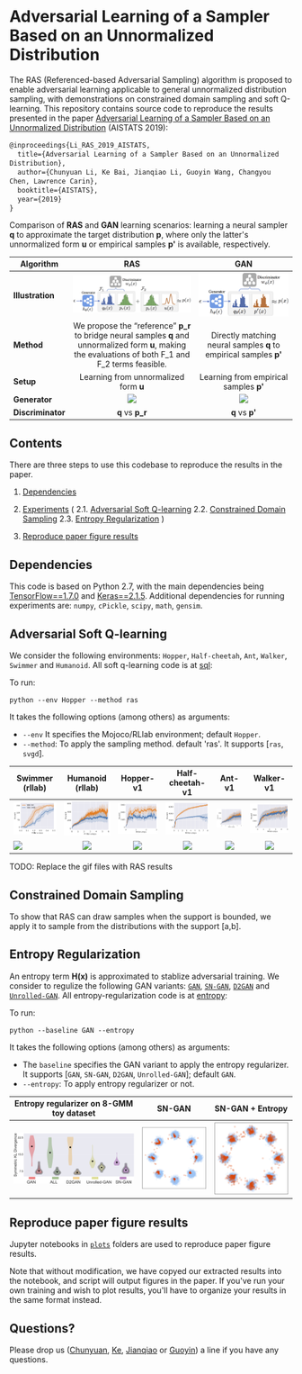# Adversarial Learning of a Sampler Based on an Unnormalized Distribution
The RAS (Referenced-based Adversarial Sampling) algorithm is proposed to enable adversarial learning applicable to general unnormalized distribution sampling, with demonstrations on constrained domain sampling and soft Q-learning. This repository contains source code to reproduce the results presented in the paper [Adversarial Learning of a Sampler Based on an Unnormalized Distribution](https://arxiv.org) (AISTATS 2019):

```
@inproceedings{Li_RAS_2019_AISTATS,
  title={Adversarial Learning of a Sampler Based on an Unnormalized Distribution},
  author={Chunyuan Li, Ke Bai, Jianqiao Li, Guoyin Wang, Changyou Chen, Lawrence Carin},
  booktitle={AISTATS},
  year={2019}
}
```


Comparison of **RAS** and **GAN** learning scenarios: learning a neural sampler **q** to approximate the target distribution **p**, where only the latter's unnormalized form **u** or empirical samples **p'** is available, respectively.

|**Algorithm** | RAS  |   GAN 
|-------------------------|:-------------------------:|:-------------------------:
| **Illustration** | ![](/figs/ras_scheme.png)  |   ![](/figs/gan_scheme.png)
| **Method** | We propose the “reference” **p_r** to bridge neural samples **q**  and unnormalized form **u**, making the evaluations of both F_1 and F_2 terms feasible. | Directly matching neural samples **q** to empirical samples **p'**
| **Setup** | Learning from unnormalized form **u**  | Learning from empirical samples **p'**  
| **Generator** |  ![](https://latex.codecogs.com/gif.latex?\log[\frac{u(x)}{q_{\theta}(x)}&space;]=&space;\underbrace{&space;\log&space;\big[\frac{&space;p_{r}(x)&space;}{&space;q_{\theta}&space;(x)&space;}&space;\big]}_{\mathcal{F}_1}&space;&plus;&space;\underbrace{&space;\log&space;\big[\frac{&space;u&space;(x)&space;}{p_{r}(x)&space;}\big]&space;}_{\mathcal{F}_2})  | ![](https://latex.codecogs.com/gif.latex?\log[\frac{p^{\prime}(x)}{q_{\theta}(x)}&space;])
| **Discriminator** | **q** vs **p_r** | **q** vs **p'**




## Contents
There are three steps to use this codebase to reproduce the results in the paper.

1. [Dependencies](#dependencies)

2. [Experiments](#experiments)
      (
    2.1. [Adversarial Soft Q-learning](#adversarial-soft-q-learning)
    2.2. [Constrained Domain Sampling](#constrained-domain-sampling)
    2.3. [Entropy Regularization](#entropy-regularization) 
    )
    
3. [Reproduce paper figure results](#reproduce-paper-figure-results) 

## Dependencies

This code is based on Python 2.7, with the main dependencies being [TensorFlow==1.7.0](https://www.tensorflow.org/) and [Keras==2.1.5](https://keras.io/). Additional dependencies for running experiments are: `numpy`, `cPickle`, `scipy`, `math`, `gensim`. 

## Adversarial Soft Q-learning

We consider the following environments: `Hopper`, `Half-cheetah`, `Ant`, `Walker`, `Swimmer` and `Humanoid`. All soft q-learning code is at [sql](/sql): 

To run:

    python --env Hopper --method ras

It takes the following options (among others) as arguments:

- `--env` It specifies the Mojoco/RLlab environment; default `Hopper`.   
- `--method`: To apply the sampling method. default 'ras'. It supports [`ras`, `svgd`].


| Swimmer (rllab) | Humanoid (rllab) |  Hopper-v1 |  Half-cheetah-v1 |  Ant-v1 |  Walker-v1
|-------------------------|:-------------------------:|:-------------------------:|:-------------------------:|:-------------------------:|:-------------------------:
| ![](/figs/sql/Swimmer-rllab.png) | ![](/figs/sql/Humanoid-rllab.png)  |  ![](/figs/sql/Hopper-v1.png) |  ![](/figs/sql/Half-cheetah-v1.png) |  ![](/figs/sql/Ant-v1.png) |  ![](/figs/sql/Walker-v1.png)
| ![](https://i.makeagif.com/media/3-27-2018/u2cewJ.gif) | ![](https://outlookseries.com/A0972/Infrastructure/image7.gif) | ![](https://devblogs.nvidia.com/wp-content/uploads/2016/04/hopper-1.gif) | ![](https://ask.qcloudimg.com/http-save/yehe-1326493/xzyqmpribu.gif) | ![](https://blog.openai.com/content/images/2017/02/running_bug.gif) | ![](https://user-images.githubusercontent.com/306655/28396526-d4ce6334-6cb0-11e7-825c-63a85c8ff533.gif)

TODO: Replace the gif files with RAS results

## Constrained Domain Sampling

To show that RAS can draw samples when the support is bounded, we apply it to sample from the distributions with the support [a,b].

## Entropy Regularization

An entropy term **H(x)** is approximated to stablize adversarial training. We consider to regulize the following GAN variants: [`GAN`](https://arxiv.org/abs/1406.2661), [`SN-GAN`](https://arxiv.org/abs/1802.05957), [`D2GAN`](https://arxiv.org/abs/1709.03831) and [`Unrolled-GAN`](https://arxiv.org/abs/1611.02163). All entropy-regularization code is at [entropy](entropy): 

To run:

    python --baseline GAN --entropy
    
It takes the following options (among others) as arguments:

- The `baseline` specifies the GAN variant to apply the entropy regularizer. It supports [`GAN`, `SN-GAN`, `D2GAN`, `Unrolled-GAN`]; default `GAN`.   
- `--entropy`: To apply entropy regularizer or not.
  

| Entropy regularizer on 8-GMM toy dataset | SN-GAN  |   SN-GAN + Entropy  
|-------------------------|:-------------------------:|:-------------------------:
| ![](/figs/entropy/Symmetric_KL_Divergence_iclr.png) | ![](/figs/entropy/sn_gan_8gmm.png)  |   ![](/figs/entropy/sn_gan_entropy_8gmm.png)


## Reproduce paper figure results
Jupyter notebooks in [`plots`](./plots) folders are used to reproduce paper figure results.

Note that without modification, we have copyed our extracted results into the notebook, and script will output figures in the paper. If you've run your own training and wish to plot results, you'll have to organize your results in the same format instead.


## Questions?
Please drop us ([Chunyuan](http://chunyuan.li/), [Ke](https://github.com/beckybai), [Jianqiao](https://github.com/jianqiaol) or [Guoyin](https://github.com/guoyinwang)) a line if you have any questions.


